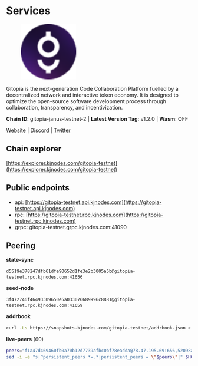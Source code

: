 # Services

<figure><img src="https://raw.githubusercontent.com/kj89/cosmos-images/main/logos/gitopia.png" width="150" alt=""><figcaption></figcaption></figure>

Gitopia is the next-generation Code Collaboration Platform fuelled by  a decentralized network and interactive token economy. It is designed  to optimize the open-source software development process through  collaboration, transparency, and incentivization.

**Chain ID**: gitopia-janus-testnet-2 | **Latest Version Tag**: v1.2.0 | **Wasm**: OFF

[Website](https://gitopia.com/) | [Discord](https://discord.gg/hFTXCGNYDZ) | [Twitter](https://twitter.com/gitopiaDAO)




## Chain explorer
[https://explorer.kjnodes.com/gitopia-testnet](https://explorer.kjnodes.com/gitopia-testnet)

## Public endpoints

* api: [https://gitopia-testnet.api.kjnodes.com](https://gitopia-testnet.api.kjnodes.com)
* rpc: [https://gitopia-testnet.rpc.kjnodes.com](https://gitopia-testnet.rpc.kjnodes.com)
* grpc: gitopia-testnet.grpc.kjnodes.com:41090

## Peering

**state-sync**

```text
d5519e378247dfb61dfe90652d1fe3e2b3005a5b@gitopia-testnet.rpc.kjnodes.com:41656
```

**seed-node**

```text
3f472746f46493309650e5a033076689996c8881@gitopia-testnet.rpc.kjnodes.com:41659
```

**addrbook**
```bash
curl -Ls https://snapshots.kjnodes.com/gitopia-testnet/addrbook.json > $HOME/.gitopia/config/addrbook.json
```

**live-peers** (60)
```bash
peers="f1a47d469460fb0a70b12d7739afbc0bf78eadda@78.47.195.69:656,52098a0fdd0dc566615ad37492019d252635bdda@45.85.249.131:656,d5519e378247dfb61dfe90652d1fe3e2b3005a5b@65.109.68.190:41656,f0b8227e40f25eaec0e25b9e91ca199d2d9a1ecb@167.86.94.177:656,6ea375302fdd319ef64e013f469e286faf739da8@213.239.207.165:20086,397cf4db87961e3a92f54b460300fc01d4dfa8f4@142.132.202.50:37656,a52dcd34843340a4df6dcb93e8a8d6eb78d796fa@85.10.193.246:26656,a6f4fd8efe8a575a15e25652ecebce3fa1ed62a0@213.239.217.52:35656,9c265cb98c21d6748822ca2bed0accacdd8449db@38.242.205.25:26656,ed177ff3cf334df1a6c190438b0c7b5dd64b423a@45.151.122.140:656,8edb9f4ae186c8b1e1c77f608904ad255e4a7547@185.218.124.84:41656,098c8f3e70fa1f1bbb447903aea96b8e1f025f13@141.95.145.41:26656,007d2419fea80aee707d009af0153f5105c53379@38.242.139.164:656,5c2a752c9b1952dbed075c56c600c3a79b58c395@195.3.220.140:27036,95fbdc6d62be17db6688222b15b57d3e795ed07a@167.86.84.102:656,4e0e57bcac8aa2bc3188d5b7845eeee61a61f3f0@194.163.170.165:26656,247dbc8048be7c024c5f5deee45c18bd2f19bc93@116.203.35.46:36656,4cd60a4dd4211d38d948a86a614f1fd8d3d274eb@75.119.153.139:656,ffb4f7d43d6449c292d4e60c8a48eb3d31c39691@38.242.139.100:656,399d4e19186577b04c23296c4f7ecc53e61080cb@34.143.189.236:26656,b3fd4ef48229a6dbc0c9929f6f2e88143980c452@94.250.202.158:26656,ae5d5b47ea732ff509114f405967f61eb3d86ac6@75.119.146.171:656,b745e0c6a1e0c7ec248ec274cfd038ed4bc4c2cf@65.21.134.202:26356,eaa9978430e55663346eb61312cd5ecc21448b25@38.242.139.153:656,05182a9b6121c9fcbb493f9bb3843e20e076e479@38.242.231.113:656,ee812a11525cf7e2de4bd63e66aed8b8de337902@38.242.235.199:41656,f314268ef1886e4ad2801c8443ea0b0c8143a246@95.214.55.25:30656,481189b7e246f6c824a969482446c49abbfe76b8@161.97.172.147:26656,d9d59b442e46f142394fcdf2f246ca8c7b2b7ce9@149.102.146.36:26656,820024c34989e7605d9367847e1fc2d01ad763bd@65.109.92.235:30656,03073657e8bc5bcf71e7fd8df281ab8dcbc8821a@45.151.122.130:656,9bb344d83fc1fafc4bce6b8e4a95b82f37ac4f31@82.208.20.136:26656,61c85d47e1dd86d5a5849450b849078d4d13184b@85.239.244.123:26656,eccdf1d5bf33bc1733838562b4d4a4a45869c3a8@135.181.183.93:41656,12d9797fdedac9f379f60c4f288bcf578f907739@65.109.117.229:26656,2236a75a7557d8633d06ac6f036c1b47c1fd1598@149.102.158.166:41656,09538ba6159f454a17d76501c59e23bad6fc9d3d@85.190.246.67:26656,32e284dedd180ff16bade8f0c7ed584c9af2a9a3@46.0.228.128:26656,614cb797a61c3138503ac2f25b1d9321f2fecbcf@144.126.132.56:41656,9912d5c8d59b7736b0702b18aeb386efe7e46f3f@164.68.111.239:656,955c997a67a82cbd005e5b2b7010a1de3ac54355@38.242.241.74:26656,e704537ce1348bfc7b781d6546ae272ff3eea8d5@34.117.96.202:26656,8bec864d68a2542233ba37ac94c723fdf0b8e175@45.151.122.136:656,1ac423cb4dd23767cd3f9dfd34176310867a90c8@135.181.107.161:41656,12f6b84a23b054a6591c647c2a4456c40af65cce@5.9.147.22:24656,0eb70bf5e2403694109f9bba184570074c2dfdd5@38.242.235.255:26656,2b62e46b374e82cf982d19e803b290b48e389cd2@149.102.146.22:26656,3e757ff8f7388393af67809a5646142965bc6808@80.65.211.229:656,7d819fa869f7c5b42c2c7a9538e1a9e7a52cfdee@65.108.226.26:24656,1f0f03a1c845e810e5cfeb0d960639c637d049fe@154.26.131.130:36656,52a2fb0aa22551b1ef0155824228924d41c1daa6@85.239.230.213:26656,0e22fcc29a4cf5476001c849126ced605491f2ec@185.192.96.108:26656,417311f0ceeff950dd9bf0f389e5a9c5ed8d22cd@146.190.88.155:41656,6da2faa11e21db872cc64a975160a55b5fc9166d@149.102.128.203:26656,78ec2f593741e1fc162ca972ff2a4a156ba0f154@45.151.122.148:656,dc53e8e177319816b1c898ca79f821369ea96b26@209.145.56.41:41656,32230c9132ec36dc8510ba57330a30f3d34e3eeb@65.109.70.23:11356,8d45cada398e1035e220857a84021fabfa723248@2.58.82.21:26656,6690605b0ca0d33c5dc41875197f13519155a42b@85.239.236.231:26656,8f3412b6ab935bac019676def84931e7c45a04cb@38.242.245.149:26656"
sed -i -e "s|^persistent_peers *=.*|persistent_peers = \"$peers\"|" $HOME/.gitopia/config/config.toml
```
